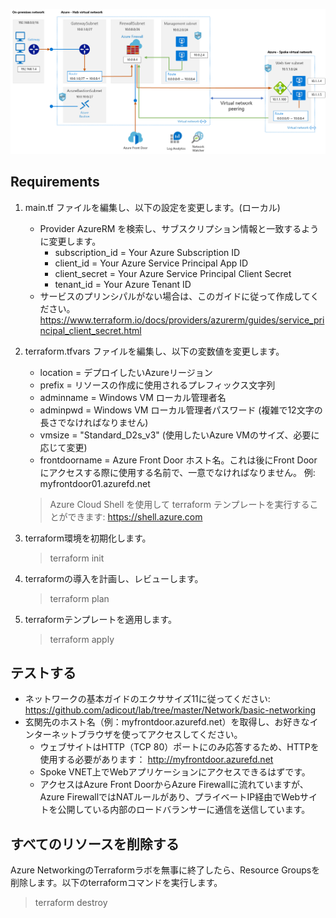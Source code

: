 ![Network Architecture](./basic_network.png)

## Requirements

1. main.tf ファイルを編集し、以下の設定を変更します。(ローカル)
   * Provider AzureRM を検索し、サブスクリプション情報と一致するように変更します。
     * subscription_id = Your Azure Subscription ID
     * client_id       = Your Azure Service Principal App ID
     * client_secret   = Your Azure Service Principal Client Secret
     * tenant_id       = Your Azure Tenant ID
    * サービスのプリンシパルがない場合は、このガイドに従って作成してください。
    https://www.terraform.io/docs/providers/azurerm/guides/service_principal_client_secret.html
    
2. terraform.tfvars ファイルを編集し、以下の変数値を変更します。
   * location = デプロイしたいAzureリージョン
   * prefix = リソースの作成に使用されるプレフィックス文字列
   * adminname = Windows VM ローカル管理者名
   * adminpwd = Windows VM ローカル管理者パスワード (複雑で12文字の長さでなければなりません)
   * vmsize = "Standard_D2s_v3" (使用したいAzure VMのサイズ、必要に応じて変更)
   * frontdoorname = Azure Front Door ホスト名。これは後にFront Doorにアクセスする際に使用する名前で、一意でなければなりません。 
     例: myfrontdoor01.azurefd.net

   > Azure Cloud Shell を使用して terraform テンプレートを実行することができます: https://shell.azure.com 

3. terraform環境を初期化します。
   
   > terraform init
   
4. terraformの導入を計画し、レビューします。
   
   > terraform plan
   
5. terraformテンプレートを適用します。

   > terraform apply


## テストする

* ネットワークの基本ガイドのエクササイズ11に従ってください: https://github.com/adicout/lab/tree/master/Network/basic-networking
* 玄関先のホスト名（例：myfrontdoor.azurefd.net）を取得し、お好きなインターネットブラウザを使ってアクセスしてください。
  * ウェブサイトはHTTP（TCP 80）ポートにのみ応答するため、HTTPを使用する必要があります： http://myfrontdoor.azurefd.net
  * Spoke VNET上でWebアプリケーションにアクセスできるはずです。
  * アクセスはAzure Front DoorからAzure Firewallに流れていますが、Azure FirewallではNATルールがあり、プライベートIP経由でWebサイトを公開している内部のロードバランサーに通信を送信しています。

## すべてのリソースを削除する

Azure NetworkingのTerraformラボを無事に終了したら、Resource Groupsを削除します。以下のterraformコマンドを実行します。

   > terraform destroy

